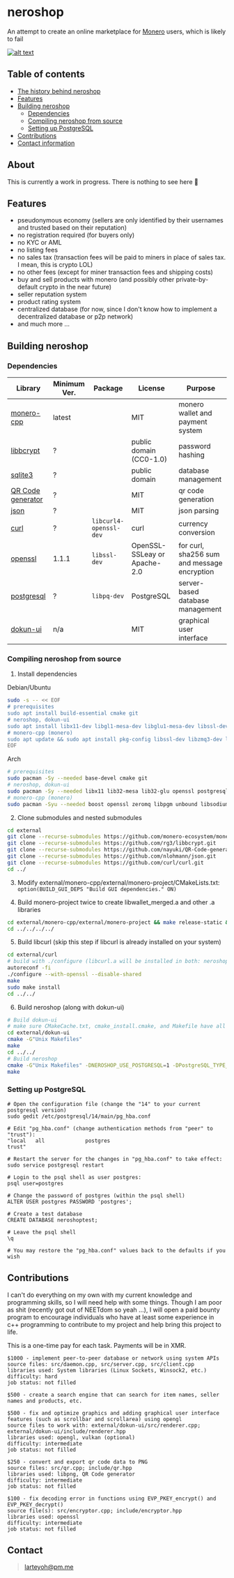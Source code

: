 # neroshop 

An attempt to create an online marketplace for [Monero](https://getmonero.org/) users, which is likely to fail

[![alt text](res/neroshop-logo.png)](https://github.com/larteyoh/neroshop "neroshop logo")


## Table of contents
- [The history behind neroshop](#about)
- [Features](#features) <!-- - [Documentation](#documentation)-->
- [Building neroshop](#building-neroshop)
  - [Dependencies](#dependencies)
  - [Compiling neroshop from source](#compiling-neroshop-from-source)
  - [Setting up PostgreSQL](#setting-up-postgresql) <!-- - [License](#license)-->
- [Contributions](#contributions)  <!-- - [Bug Bounty Program]-->
- [Contact information](#contact)

## About
This is currently a work in progress. There is nothing to see here :shrug:



## Features
* pseudonymous economy (sellers are only identified by their usernames and trusted based on their reputation)
* no registration required (for buyers only)
* no KYC or AML
* no listing fees
* no sales tax (transaction fees will be paid to miners in place of sales tax. I mean, this is crypto LOL)
* no other fees (except for miner transaction fees and shipping costs)
* buy and sell products with monero (and possibly other private-by-default crypto in the near future)
* seller reputation system
* product rating system
* centralized database (for now, since I don't know how to implement a decentralized database or p2p network)
* and much more ...


## Building neroshop

### Dependencies
|      Library                                                       | Minimum Ver.    | Package                | License                            |         Purpose                                                        |
|--------------------------------------------------------------------|-----------------|------------------------|------------------------------------|------------------------------------------------------------------------|
| [monero-cpp](https://github.com/monero-ecosystem/monero-cpp)       | latest          |                        | MIT                                | monero wallet and payment system                                       |
| [libbcrypt](https://github.com/rg3/libbcrypt)                      | ?               |                        | public domain (CC0-1.0)            | password hashing                                                       |
| [sqlite3](https://sqlite.org/)                                     | ?               |                        | public domain                      | database management                                                    |
| [QR Code generator](https://github.com/nayuki/QR-Code-generator)   | ?               |                        | MIT                                | qr code generation                                                     |
| [json](https://github.com/nlohmann/json/)                          | ?               |                        | MIT                                | json parsing                                                           |
| [curl](https://github.com/curl/curl)                               | ?               | `libcurl4-openssl-dev` | curl                               | currency conversion                                                    |
| [openssl](https://github.com/openssl/openssl)                      | 1.1.1           | `libssl-dev`           | OpenSSL-SSLeay or Apache-2.0       | for curl, sha256 sum and message encryption                            |
| [postgresql](https://www.postgresql.org/)                          | ?               | `libpq-dev`            | PostgreSQL                         | server-based database management                                       |
| [dokun-ui](external/dokun-ui)                                      | n/a             |                        | MIT                                | graphical user interface                                               |


### Compiling neroshop from source
1. Install dependencies

Debian/Ubuntu
```sh
sudo -s -- << EOF
# prerequisites
sudo apt install build-essential cmake git
# neroshop, dokun-ui
sudo apt install libx11-dev libgl1-mesa-dev libglu1-mesa-dev libssl-dev libpq-dev postgresql
# monero-cpp (monero)
sudo apt update && sudo apt install pkg-config libssl-dev libzmq3-dev libunbound-dev libsodium-dev libunwind8-dev liblzma-dev libreadline6-dev libldns-dev libexpat1-dev libpgm-dev qttools5-dev-tools libhidapi-dev libusb-1.0-0-dev libprotobuf-dev protobuf-compiler libudev-dev libboost-chrono-dev libboost-date-time-dev libboost-filesystem-dev libboost-locale-dev libboost-program-options-dev libboost-regex-dev libboost-serialization-dev libboost-system-dev libboost-thread-dev python3 ccache doxygen graphviz
EOF
```
Arch
```sh
# prerequisites
sudo pacman -Sy --needed base-devel cmake git
# neroshop, dokun-ui
sudo pacman -Sy --needed libx11 lib32-mesa lib32-glu openssl postgresql
# monero-cpp (monero)
sudo pacman -Syu --needed boost openssl zeromq libpgm unbound libsodium libunwind xz readline ldns expat gtest python3 ccache doxygen graphviz qt5-tools hidapi libusb protobuf systemd
```

2. Clone submodules and nested submodules
```sh
cd external
git clone --recurse-submodules https://github.com/monero-ecosystem/monero-cpp.git
git clone --recurse-submodules https://github.com/rg3/libbcrypt.git
git clone --recurse-submodules https://github.com/nayuki/QR-Code-generator.git
git clone --recurse-submodules https://github.com/nlohmann/json.git
git clone --recurse-submodules https://github.com/curl/curl.git
cd ../
```

3. Modify external/monero-cpp/external/monero-project/CMakeLists.txt:
`option(BUILD_GUI_DEPS "Build GUI dependencies." ON)`

4. Build monero-project twice to create libwallet_merged.a and other .a libraries
```sh
cd external/monero-cpp/external/monero-project && make release-static && make release-static
cd ../../../../
```

5. Build libcurl (skip this step if libcurl is already installed on your system)
```sh
cd external/curl
# build with ./configure (libcurl.a will be installed in both: neroshop/external/curl/lib/.libs/ and /usr/local/lib/)
autoreconf -fi
./configure --with-openssl --disable-shared
make
sudo make install
cd ../../
```

6. Build neroshop (along with dokun-ui)
```sh
# Build dokun-ui
# make sure CMakeCache.txt, cmake_install.cmake, and Makefile have all been deleted if not
cd external/dokun-ui
cmake -G"Unix Makefiles"
make
cd ../../
# Build neroshop
cmake -G"Unix Makefiles" -DNEROSHOP_USE_POSTGRESQL=1 -DPostgreSQL_TYPE_INCLUDE_DIR=/usr/include/postgresql/
make
```


### Setting up PostgreSQL
```
# Open the configuration file (change the "14" to your current postgresql version)
sudo gedit /etc/postgresql/14/main/pg_hba.conf

# Edit "pg_hba.conf" (change authentication methods from "peer" to "trust"):
"local   all             postgres                                trust"

# Restart the server for the changes in "pg_hba.conf" to take effect: 
sudo service postgresql restart

# Login to the psql shell as user postgres:
psql user=postgres
    
# Change the password of postgres (within the psql shell)
ALTER USER postgres PASSWORD 'postgres';

# Create a test database
CREATE DATABASE neroshoptest;
    
# Leave the psql shell
\q

# You may restore the "pg_hba.conf" values back to the defaults if you wish
```


## Contributions
I can't do everything on my own with my current knowledge and programming skills, so I will need help with some things. Though I am poor as shit (recently got out of NEETdom so yeah ...), I will open a paid bounty program to encourage individuals who have at least some experience in c++ programming to contribute to my project and help bring this project to life.

This is a one-time pay for each task. Payments will be in XMR.
```
$1000 - implement peer-to-peer database or network using system APIs
source files: src/daemon.cpp, src/server.cpp, src/client.cpp
libraries used: System libraries (Linux Sockets, Winsock2, etc.)
difficulty: hard
job status: not filled

$500 - create a search engine that can search for item names, seller names and products, etc.

$500 - fix and optimize graphics and adding graphical user interface features (such as scrollbar and scrollarea) using opengl
source files to work with: external/dokun-ui/src/renderer.cpp; external/dokun-ui/include/renderer.hpp
libraries used: opengl, vulkan (optional)
difficulty: intermediate
job status: not filled

$250 - convert and export qr code data to PNG
source files: src/qr.cpp; include/qr.hpp
libraries used: libpng, QR Code generator
difficulty: intermediate
job status: not filled

$100 - fix decoding error in functions using EVP_PKEY_encrypt() and EVP_PKEY_decrypt()
source file(s): src/encryptor.cpp; include/encryptor.hpp
libraries used: openssl
difficulty: intermediate
job status: not filled

```


## Contact
> larteyoh@pm.me

[//]: # (rm -rf external/dokun-ui/CMakeFiles; rm -rf external/dokun-ui/CMakeCache.txt; rm -rf external/dokun-ui/cmake_install.cmake; rm -rf external/dokun-ui/Makefile)
[//]: # (git add CMakeLists.txt external/ include/ readme.md res/neroshop-logo.png res/ss res/tmp_images res/wallets src/ todo.txt)
[//]: # (git commit -m"empty commit")
[//]: # (git push -u origin main)
